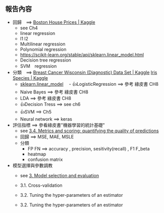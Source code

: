 ## 報告內容
- 回歸　==> [Boston House Prices | Kaggle](https://www.kaggle.com/datasets/vikrishnan/boston-house-prices)
  - see Ch4
  - linear regression
  - l1 l2
  - Multilinear regression
  - Polynomial regression
  - https://scikit-learn.org/stable/api/sklearn.linear_model.html
  - Decision tree regression
  - SVM　regression
- 分類　==> [Breast Cancer Wisconsin (Diagnostic) Data Set | Kaggle](https://www.kaggle.com/datasets/uciml/breast-cancer-wisconsin-data)  [Iris Species | Kaggle](https://www.kaggle.com/datasets/uciml/iris)
  - [sklearn.linear_model](https://scikit-learn.org/stable/api/sklearn.linear_model.html)
　- 👍LogisticRegression ==> 參考 綠皮書 CH8
  - Naive Bayes ==> 參考 綠皮書 CH8
  - LDA ==> 參考 綠皮書 CH8
  - 👍Decision Tress ==> see ch6
  - 👍SVM ==> Ch5
  - Neural network ==> keras 
- 評估指標 ==> 參看綠皮書"機器學習的統計基礎"
  - see  [3.4. Metrics and scoring: quantifying the quality of predictions](https://scikit-learn.org/stable/modules/model_evaluation.html)
  - 回歸 ==> MSE, MAE, MSLE
  - 分類
    - FP FN ==> accuracy , precision, sesitivity(recall) , F1 F_beta
    - heatmap
    - confusion matrix
- 模型選擇與參數調教
  - see [3. Model selection and evaluation](https://scikit-learn.org/stable/model_selection.html)
  - 3.1. Cross-validation
  - 3.2. Tuning the hyper-parameters of an estimator
 
  - 3.2. Tuning the hyper-parameters of an estimator
